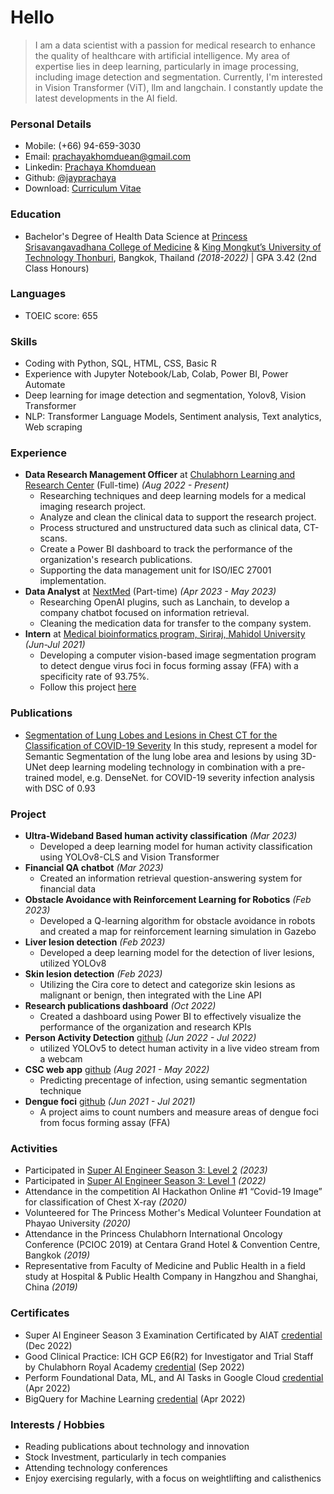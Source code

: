 # Hello
> I am a data scientist with a passion for medical research to enhance the quality of healthcare with artificial intelligence. My area of expertise lies in deep learning, particularly in image processing, including image detection and segmentation. Currently, I'm interested in Vision Transformer (ViT), llm and langchain. I constantly update the latest developments in the AI field.

### Personal Details
* Mobile: (+66) 94-659-3030
* Email: prachayakhomduean@gmail.com
* Linkedin: [Prachaya Khomduean](https://www.linkedin.com/in/prachaya-khomduean/)
* Github: [@jayprachaya](https://github.com/jayprachaya)
* Download: [Curriculum Vitae](/CV2023_Prachaya.pdf)

### Education
* Bachelor's Degree of Health Data Science at [Princess Srisavangavadhana College of Medicine](https://pscm.cra.ac.th/) &
[King Mongkut’s University of Technology Thonburi](https://cpe.kmutt.ac.th/programs/bachelor_hds), Bangkok, Thailand *(2018-2022)* | GPA 3.42 (2nd Class Honours)

### Languages
* TOEIC score: 655

### Skills
* Coding with Python, SQL, HTML, CSS, Basic R
* Experience with Jupyter Notebook/Lab, Colab, Power BI, Power Automate
* Deep learning for image detection and segmentation, Yolov8, Vision Transformer
* NLP: Transformer Language Models, Sentiment analysis, Text analytics, Web scraping

### Experience
- **Data Research Management Officer** at [Chulabhorn Learning and Research Center](https://www.cra.ac.th/en/service/centre_of_learning_and_research) (Full-time) *(Aug 2022 - Present)*
  - Researching techniques and deep learning models for a medical imaging research project.
  - Analyze and clean the clinical data to support the research project.
  - Process structured and unstructured data such as clinical data, CT-scans.
  - Create a Power BI dashboard to track the performance of the organization's research publications.
  - Supporting the data management unit for ISO/IEC 27001 implementation.
- **Data Analyst** at [NextMed](https://nextmed.co.th/) (Part-time) *(Apr 2023 - May 2023)*
  - Researching OpenAI plugins, such as Lanchain, to develop a company chatbot focused on information retrieval.
  - Cleaning the medication data for transfer to the company system.
- **Intern** at [Medical bioinformatics program, Siriraj, Mahidol University](https://www.sidmb.org/) *(Jun-Jul 2021)*
  - Developing a computer vision-based image segmentation program to detect dengue virus foci in focus forming assay (FFA) with a specificity rate of 93.75%.
  - Follow this project [here](https://github.com/si-medbif/dengue_foci)

### Publications
- [Segmentation of Lung Lobes and Lesions in Chest  CT for the Classification of COVID-19 Severity](https://doi.org/10.21203/rs.3.rs-2466037/v1)
  In this study, represent a model for Semantic Segmentation of the lung lobe area and lesions by using 3D-UNet deep learning modeling technology in combination with a pre-trained model, e.g. DenseNet. for COVID-19 severity infection analysis with DSC of 0.93

### Project
* **Ultra-Wideband Based human activity classification** *(Mar 2023)*
  - Developed a deep learning model for human activity classification using YOLOv8-CLS and Vision Transformer
* **Financial QA chatbot** *(Mar 2023)*
  - Created an information retrieval question-answering system for financial data
* **Obstacle Avoidance with Reinforcement Learning for Robotics** *(Feb 2023)*
  - Developed a Q-learning algorithm for obstacle avoidance in robots and created a map for reinforcement learning simulation in Gazebo
* **Liver lesion detection** *(Feb 2023)*
  - Developed a deep learning model for the detection of liver lesions, utilized YOLOv8
* **Skin lesion detection** *(Feb 2023)*
  - Utilizing the Cira core to detect and categorize skin lesions as malignant or benign, then integrated with the Line API
* **Research publications dashboard** *(Oct 2022)*
  - Created a dashboard using Power BI to effectively visualize the performance of the organization and research KPIs
* **Person Activity Detection** [github](https://github.com/jayprachaya/ActivityDetect) *(Jun 2022 - Jul 2022)*
  - utilized YOLOv5 to detect human activity in a live video stream from a webcam
* **CSC web app** [github](https://github.com/jayprachaya/csc-app) *(Aug 2021 - May 2022)*
  - Predicting precentage of infection, using semantic segmentation technique
* **Dengue foci** [github](https://github.com/jayprachaya/csc-app) *(Jun 2021 - Jul 2021)*
  - A project aims to count numbers and measure areas of dengue foci from focus forming assay (FFA)

### Activities
* Participated in [Super AI Engineer Season 3: Level 2](https://superai.aiat.or.th/) *(2023)*
* Participated in [Super AI Engineer Season 3: Level 1](https://superai.aiat.or.th/) *(2022)*
* Attendance in the competition AI Hackathon Online #1 “Covid-19 Image” for classification of Chest X-ray *(2020)*
* Volunteered for The Princess Mother's Medical Volunteer Foundation at Phayao University *(2020)*
* Attendance in the Princess Chulabhorn International Oncology Conference (PCIOC 2019) at Centara Grand Hotel & Convention Centre, Bangkok *(2019)*
* Representative from Faculty of Medicine and Public Health in a field study at Hospital & Public Health Company in Hangzhou and Shanghai, China *(2019)*

### Certificates
* Super AI Engineer Season 3 Examination Certificated by AIAT [credential](https://assessment.aiat.or.th/certificate/be45c216-a3b3-4262-a379-fd3d23b60361) (Dec 2022)
* Good Clinical Practice: ICH GCP E6(R2) for Investigator and Trial Staff by Chulabhorn Royal Academy [credential](https://github.com/jayprachaya/prachaya/blob/de1749480f7e349b2cabad032c6784483d586c94/Certificate_GCP%202022%20Prachaya%20Khomduean.pdf) (Sep 2022)
* Perform Foundational Data, ML, and AI Tasks in Google Cloud [credential](https://www.cloudskillsboost.google/public_profiles/df984c13-3863-40b7-8dbd-9299a8f15f92/badges/1820118?utm_medium=social&utm_source=linkedin&utm_campaign=ql-social-share) (Apr 2022)
* BigQuery for Machine Learning [credential](https://www.cloudskillsboost.google/public_profiles/df984c13-3863-40b7-8dbd-9299a8f15f92/badges/1822070) (Apr 2022)

### Interests / Hobbies
* Reading publications about technology and innovation
* Stock Investment, particularly in tech companies
* Attending technology conferences
* Enjoy exercising regularly, with a focus on weightlifting and calisthenics
